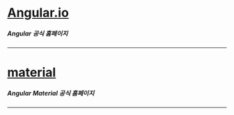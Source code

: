 # [Angular.io](https://angular.io)
##### Angular 공식 홈페이지
***
# [material](https://material.angular.io/)
##### Angular Material 공식 홈페이지
***
